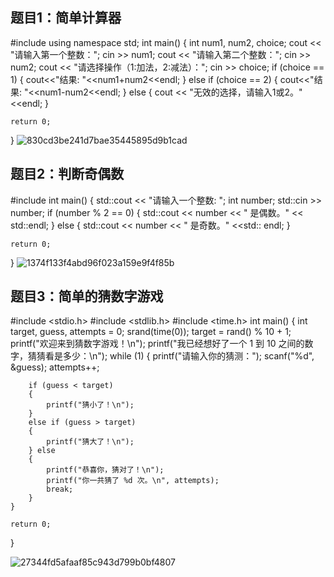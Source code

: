 ## 题目1：简单计算器
#include <iostream>
using namespace std;
int main() 
{
    int num1, num2, choice;
    cout << "请输入第一个整数：";
    cin >> num1;
    cout << "请输入第二个整数：";
    cin >> num2;
    cout << "请选择操作（1:加法，2:减法）：";
    cin >> choice;
    if (choice == 1)
	{
	 cout<<"结果: "<<num1+num2<<endl;
	}
	  else if (choice == 2)
	  {	
	    cout<<"结果: "<<num1-num2<<endl;
      } 
	    else 
		{
           cout << "无效的选择，请输入1或2。" <<endl;
        }
    
    return 0;
}
![830cd3be241d7bae35445895d9b1cad](https://github.com/user-attachments/assets/db57f02e-7e39-4611-99bf-b883b39b7574)



      
## 题目2：判断奇偶数
#include <iostream>
int main()
 {
   std::cout << "请输入一个整数: ";
   int number;
   std::cin >> number;
     if (number % 2 == 0) 
	 {
        std::cout << number << " 是偶数。" << std::endl;
     } 
	 else 
   	{
        std::cout << number << " 是奇数。" <<std:: endl;
    }
    
    return 0;
}
![1374f133f4abd96f023a159e9f4f85b](https://github.com/user-attachments/assets/6149de5a-b2ad-4d8b-b97d-8d22c32a81ce)


## 题目3：简单的猜数字游戏

#include <stdio.h>
#include <stdlib.h>
#include <time.h>
int main() 
{
    int target, guess, attempts = 0;
	srand(time(0));
    target = rand() % 10 + 1;
    printf("欢迎来到猜数字游戏！\n");
    printf("我已经想好了一个 1 到 10 之间的数字，猜猜看是多少：\n");
     while (1) {
        printf("请输入你的猜测：");
        scanf("%d", &guess);
        attempts++;

        if (guess < target) 
		{
            printf("猜小了！\n");
        } 
		else if (guess > target) 
		{
            printf("猜大了！\n");
        } else 
		{
            printf("恭喜你，猜对了！\n");
            printf("你一共猜了 %d 次。\n", attempts);
            break;
        }
    }

    return 0;
}

 ![27344fd5afaaf85c943d799b0bf4807](https://github.com/user-attachments/assets/e69a5ad6-0716-4f04-9330-e408011f56d4)
